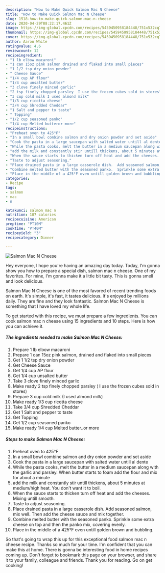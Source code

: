 ```yaml
---
description: "How to Make Quick Salmon Mac N Cheese"
title: "How to Make Quick Salmon Mac N Cheese"
slug: 1518-how-to-make-quick-salmon-mac-n-cheese
date: 2020-04-29T08:22:17.461Z
image: https://img-global.cpcdn.com/recipes/5459450958184448/751x532cq70/salmon-mac-n-cheese-recipe-main-photo.jpg
thumbnail: https://img-global.cpcdn.com/recipes/5459450958184448/751x532cq70/salmon-mac-n-cheese-recipe-main-photo.jpg
cover: https://img-global.cpcdn.com/recipes/5459450958184448/751x532cq70/salmon-mac-n-cheese-recipe-main-photo.jpg
author: Aaron White
ratingvalue: 4.6
reviewcount: 12
recipeingredient:
- "1 lb elbow macaroni"
- "1 can 15oz pink salmon drained and flaked into small pieces"
- "1 1/2 tsp dry onion powder"
- " Cheese Sauce"
- "1/4 cup AP flour"
- "1/4 cup unsalted butter"
- "3 clove finely minced garlic"
- "2 tsp finely chopped parsley  I use the frozen cubes sold in stores"
- "3 cup cold milk I used almond milk"
- "1/3 cup ricotta cheese"
- "3/4 cup Shredded Cheddar"
- "1 Salt and pepper to taste"
- " Topping"
- "1/2 cup seasoned panko"
- "1/4 cup Melted butteror more"
recipeinstructions:
- "Preheat oven to 425°F"
- "In a small bowl combine salmon and dry onion powder and set aside"
- "Cook the pasta in a large saucepan with salted water untill al dente"
- "While the pasta cooks, melt the butter in a medium saucepan along with the garlic and parsley.  When butter starts to foam add the flour and mix for about a minute"
- "add the milk and constantly stir untill thickens, about 5 minutes at medium/high heat.  You don&#39;t want it to boil."
- "When the sauce starts to thicken turn off heat and add the cheeses. Mixing untill smooth."
- "Taste to adjust seasoning."
- "Place drained pasta in a large casserole dish.  Add seasoned salmon, mix well.  Then add the cheese sauce and mix together."
- "Combine melted butter with the seasoned panko.  Sprinkle some extra cheese on top and then the panko mix, covering evenly."
- "Place in the middle of a 425°F oven untill golden brown and bubbling."
categories:
- Recipe
tags:
- salmon
- mac
- n

katakunci: salmon mac n 
nutrition: 107 calories
recipecuisine: American
preptime: "PT10M"
cooktime: "PT40M"
recipeyield: "3"
recipecategory: Dinner

---
```



![Salmon Mac N Cheese](https://img-global.cpcdn.com/recipes/5459450958184448/751x532cq70/salmon-mac-n-cheese-recipe-main-photo.jpg)

Hey everyone, I hope you're having an amazing day today. Today, I'm gonna show you how to prepare a special dish, salmon mac n cheese. One of my favorites. For mine, I'm gonna make it a little bit tasty. This is gonna smell and look delicious.



Salmon Mac N Cheese is one of the most favored of recent trending foods on earth. It's simple, it's fast, it tastes delicious. It's enjoyed by millions daily. They are fine and they look fantastic. Salmon Mac N Cheese is something that I have loved my whole life.


To get started with this recipe, we must prepare a few ingredients. You can cook salmon mac n cheese using 15 ingredients and 10 steps. Here is how you can achieve it.

<!--inarticleads1-->

##### The ingredients needed to make Salmon Mac N Cheese:

1. Prepare 1 lb elbow macaroni
1. Prepare 1 can 15oz pink salmon, drained and flaked into small pieces
1. Get 1 1/2 tsp dry onion powder
1. Get  Cheese Sauce
1. Get 1/4 cup AP flour
1. Get 1/4 cup unsalted butter
1. Take 3 clove finely minced garlic
1. Make ready 2 tsp finely chopped parsley ( I use the frozen cubes sold in stores)
1. Prepare 3 cup cold milk (I used almond milk)
1. Make ready 1/3 cup ricotta cheese
1. Take 3/4 cup Shredded Cheddar
1. Get 1 Salt and pepper to taste
1. Get  Topping
1. Get 1/2 cup seasoned panko
1. Make ready 1/4 cup Melted butter..or more




<!--inarticleads2-->

##### Steps to make Salmon Mac N Cheese:

1. Preheat oven to 425°F
1. In a small bowl combine salmon and dry onion powder and set aside
1. Cook the pasta in a large saucepan with salted water untill al dente
1. While the pasta cooks, melt the butter in a medium saucepan along with the garlic and parsley.  When butter starts to foam add the flour and mix for about a minute
1. add the milk and constantly stir untill thickens, about 5 minutes at medium/high heat.  You don&#39;t want it to boil.
1. When the sauce starts to thicken turn off heat and add the cheeses. Mixing untill smooth.
1. Taste to adjust seasoning.
1. Place drained pasta in a large casserole dish.  Add seasoned salmon, mix well.  Then add the cheese sauce and mix together.
1. Combine melted butter with the seasoned panko.  Sprinkle some extra cheese on top and then the panko mix, covering evenly.
1. Place in the middle of a 425°F oven untill golden brown and bubbling.




So that's going to wrap this up for this exceptional food salmon mac n cheese recipe. Thanks so much for your time. I'm confident that you can make this at home. There is gonna be interesting food in home recipes coming up. Don't forget to bookmark this page on your browser, and share it to your family, colleague and friends. Thank you for reading. Go on get cooking!
